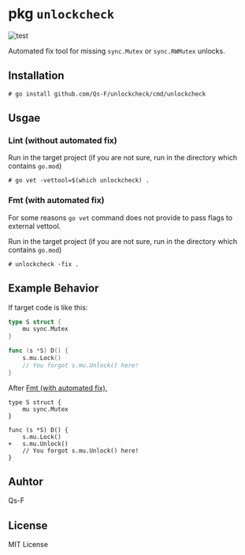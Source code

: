 # pkg `unlockcheck`

![test](./actions/workflows/test.yml/badge.svg)

Automated fix tool for missing `sync.Mutex` or `sync.RWMutex` unlocks.

## Installation

```
# go install github.com/Qs-F/unlockcheck/cmd/unlockcheck
```

## Usgae

### Lint (without automated fix)

Run in the target project (if you are not sure, run in the directory which contains `go.mod`)

```
# go vet -vettool=$(which unlockcheck) .
```

### Fmt (with automated fix)

For some reasons `go vet` command does not provide to pass flags to external vettool.  

Run in the target project (if you are not sure, run in the directory which contains `go.mod`)

```
# unlockcheck -fix .
```

## Example Behavior

If target code is like this:

```go
type S struct {
	mu sync.Mutex
}

func (s *S) D() {
	s.mu.Lock()
	// You forgot s.mu.Unlock() here!
}
```

After [Fmt (with automated fix)](#Fmt-(with-automated-fix)),

```diff-go
type S struct {
	mu sync.Mutex
}

func (s *S) D() {
	s.mu.Lock()
+	s.mu.Unlock()
	// You forgot s.mu.Unlock() here!
}
```

## Auhtor

Qs-F

## License

MIT License
